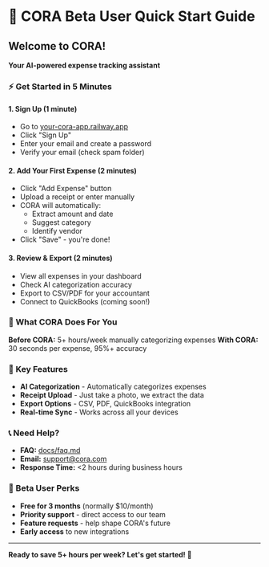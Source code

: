 # 🚀 CORA Beta User Quick Start Guide

## Welcome to CORA! 
**Your AI-powered expense tracking assistant**

### ⚡ Get Started in 5 Minutes

#### 1. **Sign Up** (1 minute)
- Go to [your-cora-app.railway.app](https://your-cora-app.railway.app)
- Click "Sign Up" 
- Enter your email and create a password
- Verify your email (check spam folder)

#### 2. **Add Your First Expense** (2 minutes)
- Click "Add Expense" button
- Upload a receipt or enter manually
- CORA will automatically:
  - Extract amount and date
  - Suggest category
  - Identify vendor
- Click "Save" - you're done!

#### 3. **Review & Export** (2 minutes)
- View all expenses in your dashboard
- Check AI categorization accuracy
- Export to CSV/PDF for your accountant
- Connect to QuickBooks (coming soon!)

### 🎯 What CORA Does For You

**Before CORA:** 5+ hours/week manually categorizing expenses
**With CORA:** 30 seconds per expense, 95%+ accuracy

### 🔧 Key Features
- **AI Categorization** - Automatically categorizes expenses
- **Receipt Upload** - Just take a photo, we extract the data
- **Export Options** - CSV, PDF, QuickBooks integration
- **Real-time Sync** - Works across all your devices

### 📞 Need Help?
- **FAQ:** [docs/faq.md](docs/faq.md)
- **Email:** support@cora.com
- **Response Time:** <2 hours during business hours

### 🎁 Beta User Perks
- **Free for 3 months** (normally $10/month)
- **Priority support** - direct access to our team
- **Feature requests** - help shape CORA's future
- **Early access** to new integrations

---

**Ready to save 5+ hours per week? Let's get started! 🚀** 